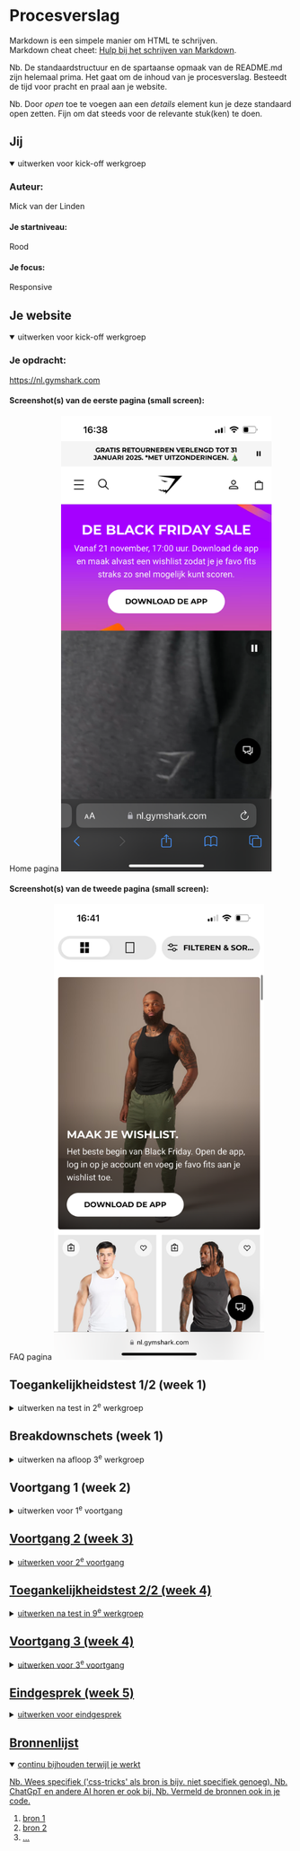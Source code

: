# Procesverslag
Markdown is een simpele manier om HTML te schrijven.  
Markdown cheat cheet: [Hulp bij het schrijven van Markdown](https://github.com/adam-p/markdown-here/wiki/Markdown-Cheatsheet).

Nb. De standaardstructuur en de spartaanse opmaak van de README.md zijn helemaal prima. Het gaat om de inhoud van je procesverslag. Besteedt de tijd voor pracht en praal aan je website.

Nb. Door *open* toe te voegen aan een *details* element kun je deze standaard open zetten. Fijn om dat steeds voor de relevante stuk(ken) te doen.





## Jij

<details open>
  <summary>uitwerken voor kick-off werkgroep</summary>

  ### Auteur:
  Mick van der Linden

  #### Je startniveau:
  Rood

  #### Je focus:
Responsive
 
</details>





## Je website

<details open>
  <summary>uitwerken voor kick-off werkgroep</summary>

  ### Je opdracht:
 https://nl.gymshark.com

  #### Screenshot(s) van de eerste pagina (small screen):   
  Home pagina
  <img src="readme-images/IMG_3999.PNG" width="375px" alt="Home pagina">

  #### Screenshot(s) van de tweede pagina (small screen):
  FAQ pagina
  <img src="readme-images/IMG_4019.PNG" width="375px" alt="FAQ pagina">
 
</details>



## Toegankelijkheidstest 1/2 (week 1)

<details>
  <summary>uitwerken na test in 2<sup>e</sup> werkgroep</summary>

  ### Bevindingen

1. Content
De tekst op de website is duidelijk en gemakkelijk te begrijpen zonder gebruik van aparte taal.
Beschrijvingen van producten zijn vrij kort en kan problematisch zijn voor mensen die een visuele beperking hebben, in de alt text van de afbeelding staat zelfs niet welke kleur een broek is.
2. Global code
Er wordt slecht gebruik gemaakt van de headings, dit zijn <div> in plaats van bijvoorbeeld een <h2>
3. Keyboard
Alle interactieve elementen, zoals knoppen en links, kunnen goed worden bediend via het toetsenbord. De focusstatus is niet altijd zichtbaar wanneer gebruikers via het toetsenbord navigeren, wat het moeilijk maakt om te zien welk element geselecteerd is.
4. Images
De meeste afbeeldingen bevatten een alt-tekst die de inhoud van de afbeelding beschrijft. Bij sommige plaatjes staat de heading als alt tag in de image waardoor je niet weet wat het plaatje is.
5. Headings
De headings zijn niet goed gestructureerd. De hoofdtitel van de pagina zit in een banner, dit klopt niet. Verder zijn er meerdere H1 elementen wat niet mogelijk is.
6. Lists
De website gebruikt lijststructuren (zoals <ul> en <li>) op een goede manier, bij items zie je eerst een <ul> als parent en dan <li> items als children.
7. Controls
Knoppen en links zijn duidelijk gemarkeerd, en hun functionaliteit is direct herkenbaar. De elementen hebben een duidelijke focus status bij het navigeren met het toetsenbord.
8. Media
De video's op de website kunnen gepauzeerd worden, en de bedieningsknoppen zijn duidelijk zichtbaar. Wel spelen deze video's automatisch al af wat vervelend kan zijn voor iemand die veel prikkels binnenkrijgt.
9. Appearance
Het ontwerp van de website is eenvoudig, overzichtelijk en consistent, wat het voor gebruikers gemakkelijk maakt om te navigeren, soms is er wel sprake van tekst op een achtergrond wat vervelend kan zijn voor mensen die snel geprikkeld zijn.
10. Animation
De animaties op de website zijn erg klein en subtiel, je kunt zelfs een aantal animaties op pauze zetten wat zorgt voor meer rust in de pagina.
11. Color Contrast
De tekst op de website heeft over het algemeen goed kleurcontrast, wat de leesbaarheid vergroot. Het contrast van de heading en de video is als enige niet geweldig te zien, maar de rest complimenteert erg goed aan elkaar.
12. Mobile and Touch

De website schaalt goed op mobiele apparaten en past zich aan verschillende schermformaten aan. De volgorde verandert wel heel erg van de navigatie wat voor de gebruiker verwarrend kan zijn.
De Gymshark-website heeft duidelijke tekst, maar productbeschrijvingen en alt-teksten missen soms belangrijke details. Headings zijn slecht gestructureerd en niet correct gecodeerd. Keyboardnavigatie werkt grotendeels goed, maar de focusstatus ontbreekt soms. Afbeeldingen bevatten onjuiste alt-tags, en video's spelen automatisch af, wat prikkelend kan zijn. Het kleurcontrast is overwegend goed, maar sommige tekst-over-achtergrond combinaties zijn onduidelijk. De mobiele weergave is responsive, maar kan verwarrend zijn door veranderde navigatievolgorde. De animaties zijn subtiel en te pauzeren. Over het algemeen biedt de website ruimte voor verbeteringen.
</details> 



## Breakdownschets (week 1)

<details>
  <summary>uitwerken na afloop 3<sup>e</sup> werkgroep</summary>

  ### de hele pagina: 
  <img src="readme-images/homepage.jpg" width="375px" alt="breakdown van de hele pagina">

  ### dynamisch deel (bijv menu): 
  <img src="readme-images/navmenu.jpg" width="375px" alt="breakdown van een dynamisch deel">

  ### wellicht nog een dynamisch deel (bijv filter): 
  <img src="readme-images/filtermenu.jpg  " width="375px" alt="breakdown van nog een dynamisch deel">

</details>





## Voortgang 1 (week 2)

<details>
  <summary>uitwerken voor 1<sup>e</sup> voortgang</summary>

  ### Stand van zaken
  hier dit ging goed & dit was lastig (neem ook screenshots op van delen van je website en code)  


  ### Agenda voor meeting
  samen met je groepje opstellen

  | student 1      | student 2          | student 3    | student 4        |
  | ---            | ---                | ---          | ---              |
  | dit bespreken  | en dit             | en ik dit    | en dan ik dat    |
  | en dat ook nog | dit als er tijd is | nog een punt | dit wil ik zeker |
  | ...            | ...                | ...          | ...              |


  ### Verslag van meeting
  hier na afloop snel de uitkomsten van de meeting vastleggen
* H1 onzichtbaar op de website
* Hierarchie headings verbeteren <h1> <h2> etc.
* Verschil weten tussen <a href> en <button>
* Input = search voor de zoekbalk
* Minder gebruik maken van article en gebruik maken van ul en dan list items
* Position komt nog in de les voor het verplaatsen van <nav>
* <Summary> and details voor dropdownmenu

</details>





## Voortgang 2 (week 3)

<details>
  <summary>uitwerken voor 2<sup>e</sup> voortgang</summary>

  ### Stand van zaken
  hier dit ging goed & dit was lastig (neem ook screenshots op van delen van je website en code)


  ### Agenda voor meeting
  samen met je groepje opstellen

  | student 1      | student 2          | student 3    | student 4        |
  | ---            | ---                | ---          | ---              |
  | dit bespreken  | en dit             | en ik dit    | en dan ik dat    |
  | en dat ook nog | dit als er tijd is | nog een punt | dit wil ik zeker |
  | ...            | ...                | ...          | ...              |


  ### Verslag van meeting
  hier na afloop snel de uitkomsten van de meeting vastleggen

  - punt 1
  - punt 2
  - nog een punt
- ...

</details>





## Toegankelijkheidstest 2/2 (week 4)

<details>
  <summary>uitwerken na test in 9<sup>e</sup> werkgroep</summary>

  ### Bevindingen
  Lijst met je bevindingen die in de test naar voren kwamen (geef ook aan wat er verbeterd is):

</details>





## Voortgang 3 (week 4)

<details>
  <summary>uitwerken voor 3<sup>e</sup> voortgang</summary>

  ### Stand van zaken
  hier dit ging goed & dit was lastig (neem ook screenshots op van delen van je website en code)


  ### Agenda voor meeting
  samen met je groepje opstellen

  | student 1      | student 2          | student 3    | student 4        |
  | ---            | ---                | ---          | ---              |
  | dit bespreken  | en dit             | en ik dit    | en dan ik dat    |
  | en dat ook nog | dit als er tijd is | nog een punt | dit wil ik zeker |
  | ...            | ...                | ...          | ...              |


  ### Verslag van meeting
  hier na afloop snel de uitkomsten van de meeting vastleggen

  - punt 1
  - punt 2
  - nog een punt
  - ...

</details>





## Eindgesprek (week 5)

<details>
  <summary>uitwerken voor eindgesprek</summary>

  ### Je uitkomst - karakteristiek screenshots:
  <img src="readme-images/dummy-plaatje.jpg" width="375px" alt="uitomst opdracht 1">


  ### Dit ging goed/Heb ik geleerd: 
  Korte omschrijving met plaatjes

  <img src="readme-images/dummy-plaatje.jpg" width="375px" alt="top">


  ### Dit was lastig/Is niet gelukt:
  Korte omschrijving met plaatjes

  <img src="readme-images/dummy-plaatje.jpg" width="375px" alt="bummer">
</details>





## Bronnenlijst

<details open>
  <summary>continu bijhouden terwijl je werkt</summary>

  Nb. Wees specifiek ('css-tricks' als bron is bijv. niet specifiek genoeg). 
  Nb. ChatGpT en andere AI horen er ook bij.
  Nb. Vermeld de bronnen ook in je code.

  1. bron 1
  2. bron 2
  3. ...

</details>